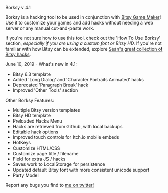 Borksy v 4.1

Borksy is a hacking tool to be used in conjunction with [Bitsy Game Maker](https://ledoux.itch.io/bitsy)! Use it to customize your games and add hacks without needing a web server or any manual cut-and-paste work.

If you're not sure how to use this tool, check out the 'How To Use Borksy' section, *especially if you are using a custom font or Bitsy HD.* If you're not familiar with how Bitsy can be extended, explore [Sean's great collection of Bitsy hacks](https://github.com/seleb/bitsy-hacks/).

June 10, 2019 - What's new in 4.1:
* Bitsy 6.3 template
* Added 'Long Dialog' and 'Character Portraits Animated' hacks
* Deprecated 'Paragraph Break' hack
* Improved 'Other Tools' section

Other Borksy Features:
* Multiple Bitsy version templates
* Bitsy HD template
* Preloaded Hacks Menu
* Hacks are retrieved from Github, with local backups
* Editable hack options
* Improved touch controls for Itch.io mobile embeds
* HotKeys
* Customize HTML/CSS
* Customize page title / filename
* Field for extra JS / hacks
* Saves work to LocalStorage for persistence
* Updated default Bitsy font with more consistent unicode support
* Party Mode!

Report any bugs you find to [me on twitter!](https://twitter.com/AYolland)
